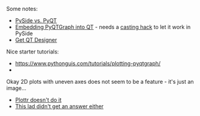 Some notes:

- [PySide vs. PyQT](https://www.pythonguis.com/faq/pyqt6-vs-pyside6/)
- [Embedding PyQTGraph into QT](https://www.pythonguis.com/tutorials/embed-pyqtgraph-custom-widgets-qt-app/) - needs a [casting hack](https://stackoverflow.com/questions/61036166/embeding-pyqtgraph-in-qt-designer-using-pyside2) to let it work in PySide
- [Get QT Designer](https://build-system.fman.io/qt-designer-download)

Nice starter tutorials:
- https://www.pythonguis.com/tutorials/plotting-pyqtgraph/
- 

Okay 2D plots with uneven axes does not seem to be a feature - it's just an image...
- [Plottr doesn't do it](https://github.com/toolsforexperiments/plottr/blob/master/plottr/plot/pyqtgraph/plots.py)
- [This lad didn't get an answer either](https://stackoverflow.com/questions/63619065/pyqtgraph-use-arbitrary-values-for-axis-with-imageitem)

